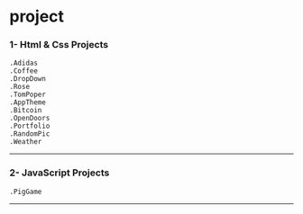 # project


### 1- Html & Css Projects
    .Adidas
    .Coffee
    .DropDown
    .Rose
    .TomPoper
    .AppTheme
    .Bitcoin
    .OpenDoors
    .Portfolio
    .RandomPic
    .Weather

---
### 2- JavaScript Projects

    .PigGame


---


